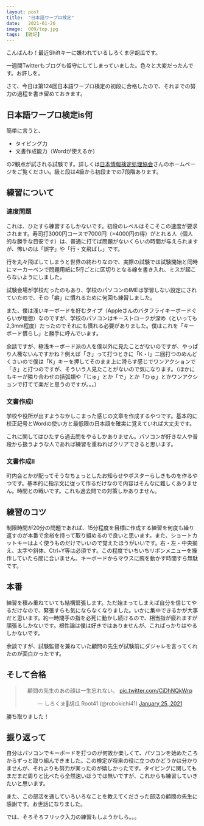 ```yaml
---
layout: post
title:  "日本語ワープロ検定"
date:   2021-01-26
image:  009/top.jpg
tags:  [雑記]
---
```


こんばんわ！最近Shiftキーに嫌われているしろくま＠胡瓜です。

一週間Twitterもブログも留守にしてしまっていました。色々と大変だったんです。お許しを。

さて、今日は第124回日本語ワープロ検定の初段に合格したので、それまでの努力の過程を書き留めておきます。

## 日本語ワープロ検定is何

簡単に言うと、

- タイピング力
- 文書作成能力（Wordが使えるか）

の2観点が試される試験です。詳しくは[日本情報検定処理協会](https://www.goukaku.ne.jp/test_wordpro.html)さんのホームぺージをご覧ください。級と段は4級から初段までの7段階あります。

## 練習について

### 速度問題

これは、ひたすら練習するしかないです。初段のレベルはそこそこの速度が要求されます。寿司打3000円コースで7000円（=4000円の得）がとれる人（個人的な勝手な目安です）は、普通に打てば問題がないくらいの時間が与えられますが、怖いのは「誤字」や「行・文飛ばし」です。

行を丸々飛ばしてしまうと世界の終わりなので、実際の試験では試験開始と同時にマーカーペンで問題用紙に5行ごとに区切りとなる線を書き入れ、ミスが起こらないようにしました。

試験会場が学校だったのもあり、学校のパソコンのIMEは学習しない設定にされていたので、その「癖」に慣れるために何回も練習しました。

また、僕は浅いキーボードを好むタイプ（Appleさんのバタフライキーボードぐらいが理想）なのですが、学校のパソコンはキーストロークが深め（といっても2,3mm程度）だったのでそれにも慣れる必要がありました。僕はこれを「キーボード慣らし」と勝手に呼んでいます。

余談ですが、極浅キーボード派の人を僕以外に見たことがないのですが、やっぱり人権ないんですかね？例えば「き」って打つときに「K・I」二回打つのめんどくさいので僕は「K」キーを押してそのまま上に滑らす感じでワンアクションで「き」と打つのですが、そういう人見たことがないので気になります。（ほかにもキーが隣り合わせの括弧類や「じゅ」とか「で」とか「ひゅ」とかワンアクションで打てて楽だと思うのですが。。。）

### 文書作成I

学校や役所が出すようなかしこまった感じの文章を作成するやつです。基本的に校正記号とWordの使い方と最低限の日本語を確実に覚えていれば大丈夫です。

これに関してはひたすら過去問をやるしかありません。パソコンが好きな人や普段から扱うような人であれば練習を重ねればクリアできると思います。

### 文書作成II

町内会とかが配ってそうなちょっとしたお知らせやポスターらしきものを作るやつです。基本的に指示文に従って作るだけなので内容はそんなに難しくありません。時間との戦いです。これも過去問での対策しかありません。

## 練習のコツ

制限時間が20分の問題であれば、15分程度を目標に作成する練習を何度も繰り返すのが本番で余裕を持って取り組めるので良いと思います。また、ショートカットキーはよく使うものだけでいいので覚えたほうがいいです。右・左・中央揃え、太字や斜体、Ctrl+Y等は必須です。この程度でいちいちリボンメニューを操作していたら間に合いません。キーボードからマウスに腕を動かす時間すら無駄です。

## 本番

練習を積み重ねていても結構緊張します。ただ始まってしまえば自分を信じてやるだけなので、緊張すらも気にならなくなりました。いかに集中できるかが大事だと思います。約一時間手の指を必死に動かし続けるので、相当指が疲れますが頑張るしかないです。根性論は僕は好きではありませんが、こればっかりはやるしかないです。

余談ですが、試験監督を兼ねていた顧問の先生が試験前にダジャレを言ってくれたのが面白かったです。

## そして合格

<center><blockquote class="twitter-tweet" data-theme="dark"><p lang="ja" dir="ltr">顧問の先生のあの顔は一生忘れない。 <a href="https://t.co/CjDhNQkWrp">pic.twitter.com/CjDhNQkWrp</a></p>&mdash; しろくま🥒胡瓜 Root41 (@robokichi41) <a href="https://twitter.com/robokichi41/status/1353617499846152192?ref_src=twsrc%5Etfw">January 25, 2021</a></blockquote> <script async src="https://platform.twitter.com/widgets.js" charset="utf-8"></script></center>

勝ち取りました！

## 振り返って

自分はパソコンでキーボードを打つのが何故か楽しくて、パソコンを始めたころからずっと取り組んできました。この検定が将来の役に立つのかどうかは分かりませんが、それよりも努力が実ったのが嬉しかったです。タイピングに関してもまだまだ周りと比べたら全然速いほうでは無いですが、これからも練習していきたいと思います。

また、この部活を通していろいろなことを教えてくださった部活の顧問の先生に感謝です。お世話になりました。

では、そろそろフリック入力の練習もしようかしら。。。